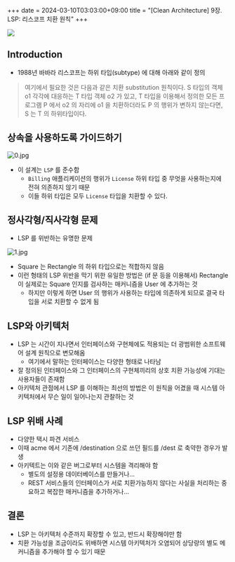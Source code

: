 +++ 
date = 2024-03-10T03:03:00+09:00
title = "[Clean Architecture] 9장. LSP: 리스코프 치환 원칙"
+++

<img src="/images/books/clean-architecture/cover.jpg">

## Introduction

- 1988년 바바라 리스코프는 하위 타입(subtype) 에 대해 아래와 같이 정의

> 여기에서 필요한 것은 다음과 같은 치환 substitution 원칙이다.
> S 타입의 객체 o1 각각에 대응하는 T 타입 객체 o2 가 있고,
> T 타입을 이용해서 정의한 모든 프로그램 P 에서 o2 의 자리에 o1 을 치환하더라도
> P 의 행위가 변하지 않는다면, S 는 T 의 하위타입이다.

## 상속을 사용하도록 가이드하기

![0.jpg](/images/books/clean-architecture/chapter09/0.jpg)

- 이 설계는 `LSP` 를 준수함
  - `Billing` 애플리케이션의 행위가 `License` 하위 타입 중 무엇을 사용하는지에 전혀 의존하지 않기 때문
  - 이들 하위 타입은 모두 `License` 타입을 치환할 수 있다.

## 정사각형/직사각형 문제

- LSP 를 위반하는 유명한 문제

![1.jpg](/images/books/clean-architecture/chapter09/1.jpg)

- Square 는 Rectangle 의 하위 타입으로는 적합하지 않음
- 이런 형태의 LSP 위반을 막기 위한 유일한 방법은 (if 문 등을 이용해서) Rectangle 이 실제로는 Square 인지를 검사하는 매커니즘을 User 에 추가하는 것
  - 하지만 이렇게 하면 User 의 행위가 사용하는 타입에 의존하게 되므로 결국 타입을 서로 치환할 수 없게 됨

## LSP와 아키텍처

- LSP 는 시간이 지나면서 인터페이스와 구현체에도 적용되는 더 광범위한 소프트웨어 설계 원칙으로 변모해옴
  - 여기에서 말하는 인터페이스는 다양한 형태로 나타남
- 잘 정의된 인터페이스와 그 인터페이스의 구현체끼리의 상호 치환 가능성에 기대는 사용자들이 존재함
- 아키텍처 관점에서 LSP 를 이해하는 최선의 방법은 이 원칙을 어겼을 때 시스템 아키텍처에서 무슨 일이 일어나는지 관찰하는 것

## LSP 위배 사례

- 다양한 택시 파견 서비스
- 이때 acme 에서 기존에 /destination 으로 쓰던 필드를 /dest 로 축약한 경우가 발생
- 아키텍트는 이와 같은 버그로부터 시스템을 격리해야 함
  - 별도의 설정용 데이터베이스를 만들거나…
  - REST 서비스들의 인터페이스가 서로 치환가능하지 않다는 사실을 처리하는 중요하고 복잡한 매커니즘을 추가하거나…

## 결론

- LSP 는 아키텍처 수준까지 확장할 수 있고, 반드시 확장해야만 함
- 치환 가능성을 조금이라도 위배하면 시스템 아키텍처가 오염되어 상당량의 별도 메커니즘을 추가해야 할 수 있기 때문
